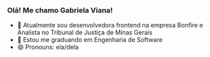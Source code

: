 ### Olá! Me chamo Gabriela Viana!



- 🔭 Atualmente sou desenvolvedora frontend na empresa Bonfire e Analista no Tribunal de Justiça de Minas Gerais
- 🌱 Estou me graduando em Engenharia de Software
- 😄 Pronouns: ela/dela

